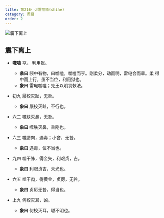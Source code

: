 ```yaml
---
title: 第21卦 火雷噬嗑(shìhé)
category: 周易
order: 2
---
```


![震下离上](https://upload.wikimedia.org/wikipedia/commons/7/7e/Yijing-21.png)

## 震下离上

* **噬嗑** 亨。 利用狱。
  * **彖曰** 颐中有物，曰噬嗑，噬嗑而亨。刚柔分，动而明，雷电合而章。柔 得中而上行，虽不当位，利用狱也。
  * **象曰** 雷电噬嗑；先王以明罚敕法。

* 初九 屦校灭趾，无咎。
  * **象曰** 屦校灭趾，不行也。

* 六二 噬肤灭鼻，无咎。
  * **象曰** 噬肤灭鼻，乘刚也。

* 六三 噬腊肉，遇毒；小吝，无咎。
  * **象曰** 遇毒，位不当也。

* 九四 噬干胏，得金矢，利艰贞，吉。
  * **象曰** 利艰贞吉，未光也。

* 六五 噬干肉，得黄金，贞厉，无咎。
  * **象曰** 贞厉无咎，得当也。

* 上九 何校灭耳，凶。
  * **象曰** 何校灭耳，聪不明也。